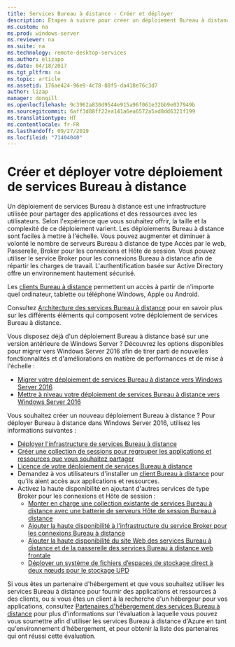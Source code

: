 ```yaml
---
title: Services Bureau à distance - Créer et déployer
description: Étapes à suivre pour créer un déploiement Bureau à distance
ms.custom: na
ms.prod: windows-server
ms.reviewer: na
ms.suite: na
ms.technology: remote-desktop-services
ms.author: elizapo
ms.date: 04/18/2017
ms.tgt_pltfrm: na
ms.topic: article
ms.assetid: 176ae424-96e9-4c78-88f5-da418e76c3d7
author: lizap
manager: dongill
ms.openlocfilehash: 9c3962a830d9544e915a96f061e32bb9e037949b
ms.sourcegitcommit: 6aff3d88ff22ea141a6ea6572a5ad8dd6321f199
ms.translationtype: HT
ms.contentlocale: fr-FR
ms.lasthandoff: 09/27/2019
ms.locfileid: "71404040"
---
```

# <a name="build-and-deploy-your-remote-desktop-services-deployment"></a>Créer et déployer votre déploiement de services Bureau à distance

Un déploiement de services Bureau à distance est une infrastructure utilisée pour partager des applications et des ressources avec les utilisateurs. Selon l'expérience que vous souhaitez offrir, la taille et la complexité de ce déploiement varient. Les déploiements Bureau à distance sont faciles à mettre à l'échelle. Vous pouvez augmenter et diminuer à volonté le nombre de serveurs Bureau à distance de type Accès par le web, Passerelle, Broker pour les connexions et Hôte de session. Vous pouvez utiliser le service Broker pour les connexions Bureau à distance afin de répartir les charges de travail. L'authentification basée sur Active Directory offre un environnement hautement sécurisé. 

Les [clients Bureau à distance](clients/remote-desktop-clients.md) permettent un accès à partir de n'importe quel ordinateur, tablette ou téléphone Windows, Apple ou Android.

Consultez [Architecture des services Bureau à distance](desktop-hosting-logical-architecture.md) pour en savoir plus sur les différents éléments qui composent votre déploiement de services Bureau à distance.

Vous disposez déjà d'un déploiement Bureau à distance basé sur une version antérieure de Windows Server ? Découvrez les options disponibles pour migrer vers Windows Server 2016 afin de tirer parti de nouvelles fonctionnalités et d'améliorations en matière de performances et de mise à l'échelle :

- [Migrer votre déploiement de services Bureau à distance vers Windows Server 2016](migrate-rds-role-services.md)
- [Mettre à niveau votre déploiement de services Bureau à distance vers Windows Server 2016](upgrade-to-rds-2016.md)

Vous souhaitez créer un nouveau déploiement Bureau à distance ? Pour déployer Bureau à distance dans Windows Server 2016, utilisez les informations suivantes :

- [Déployer l'infrastructure de services Bureau à distance](rds-deploy-infrastructure.md)
- [Créer une collection de sessions pour regrouper les applications et ressources que vous souhaitez partager](rds-create-collection.md)
- [Licence de votre déploiement de services Bureau à distance](rds-client-access-license.md)
- Demandez à vos utilisateurs d'installer un [client Bureau à distance](clients/remote-desktop-clients.md) pour qu'ils aient accès aux applications et ressources. 
- Activez la haute disponibilité en ajoutant d'autres services de type Broker pour les connexions et Hôte de session :
   - [Monter en charge une collection existante de services Bureau à distance avec une batterie de serveurs Hôte de session Bureau à distance](rds-scale-rdsh-farm.md)
   - [Ajouter la haute disponibilité à l'infrastructure du service Broker pour les connexions Bureau à distance](rds-connection-broker-cluster.md)
   - [Ajouter la haute disponibilité du site Web des services Bureau à distance et de la passerelle des services Bureau à distance web frontale](rds-rdweb-gateway-ha.md)
   - [Déployer un système de fichiers d’espaces de stockage direct à deux nœuds pour le stockage UPD](rds-storage-spaces-direct-deployment.md)


Si vous êtes un partenaire d'hébergement et que vous souhaitez utiliser les services Bureau à distance pour fournir des applications et ressources à des clients, ou si vous êtes un client à la recherche d'un hébergeur pour vos applications, consultez [Partenaires d'hébergement des services Bureau à distance](rds-hosting-partners.md) pour plus d'informations sur l'évaluation à laquelle vous pouvez vous soumettre afin d'utiliser les services Bureau à distance d'Azure en tant qu'environnement d'hébergement, et pour obtenir la liste des partenaires qui ont réussi cette évaluation.
